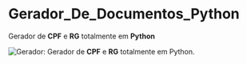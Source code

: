 # Gerador_De_Documentos_Python
 Gerador de **CPF** e **RG** totalmente em __Python__

![Gerador:](https://user-images.githubusercontent.com/86624029/150623884-6d7fabef-cdf5-4a96-bc6d-2014a597ac26.png)
 Gerador de **CPF** e **RG** totalmente em Python.
